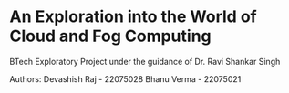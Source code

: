 # An Exploration into the World of Cloud and Fog Computing
BTech Exploratory Project under the guidance of Dr. Ravi Shankar Singh

Authors:
Devashish Raj - 22075028
Bhanu Verma - 22075021
